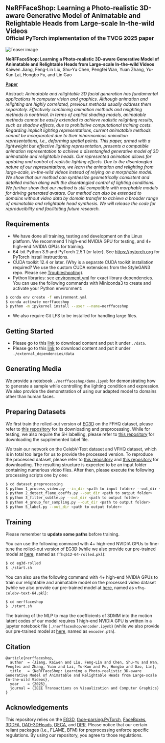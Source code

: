 ## NeRFFaceShop: Learning a Photo-realistic 3D-aware Generative Model of Animatable and Relightable Heads from Large-scale In-the-wild Videos <br><sub>Official PyTorch implementation of the TVCG 2025 paper</sub>

![Teaser image](./docs/teaser.png)

**NeRFFaceShop: Learning a Photo-realistic 3D-aware Generative Model of Animatable and Relightable Heads from Large-scale In-the-wild Videos**<br>
Kaiwen Jiang, Feng-Lin Liu, Shu-Yu Chen, Pengfei Wan, Yuan Zhang, Yu-Kun Lai, Hongbo Fu, and Lin Gao<br>

[**Paper**](https://doi.ieeecomputersociety.org/10.1109/TVCG.2025.3560869)

Abstract: *Animatable and relightable 3D facial generation has fundamental applications in computer vision and graphics.
Although animation and relighting are highly correlated, previous methods usually address them separately. Effectively combining animation methods and relighting methods is nontrivial. In terms of explicit shading models, animatable methods cannot be easily extended to achieve realistic relighting results, such as shadow effects, due to prohibitive computational training costs. Regarding implicit lighting representations, current animatable methods cannot be incorporated due to their inharmonious animation representations, i.e., deforming spatial points. This paper, armed
with a lightweight but effective lighting representation, presents a compatible animation representation to achieve a disentangled generative model of 3D animatable and relightable heads. Our represented animation allows for updating and control of realistic lighting effects. Due to the disentangled nature of our representations, we learn the animation and relighting from large-scale, in-the-wild videos instead of relying on a morphable model. We show that our method can synthesize geometrically consistent and detailed motion along with the disentangled control of lighting conditions. We further show that our method is still compatible with morphable models for driving generated avatars. Our method can also be extended to domains without video data by domain transfer to achieve a broader range of animatable
and relightable head synthesis. We will release the code for reproducibility and facilitating future research.*

## Requirements

* We have done all training, testing and development on the Linux platform. We recommend 1 high-end NVIDIA GPU for testing, and 4+ high-end NVIDIA GPUs for training.
* 64-bit Python 3.9 and PyTorch 2.5.1 (or later). See https://pytorch.org for PyTorch install instructions.
* CUDA toolkit 12.4 or later. (Why is a separate CUDA toolkit installation required?  We use the custom CUDA extensions from the StyleGAN3 repo. Please see [Troubleshooting](https://github.com/NVlabs/stylegan3/blob/main/docs/troubleshooting.md#why-is-cuda-toolkit-installation-necessary)).
* Python libraries: see [environment.yml](./environment.yml) for exact library dependencies. You can use the following commands with Miniconda3 to create and activate your Python environment:
```bash
$ conda env create -f environment.yml
$ conda activate nerffaceshop
$ python -m ipykernel install --user --name=nerffaceshop
```
* We also require Git LFS to be installed for handling large files.

## Getting Started

- Please go to this [link](https://drive.google.com/drive/folders/1jdTj4w02gl18nn7ttZy-DCVVXkvkSogr?usp=sharing) to download content and put it under `./data`.
- Please go to this [link](https://drive.google.com/drive/folders/1f_U42kqR5oCRsHjs5FT-wIfbFf3fCC3G?usp=sharing) to download content and put it under `./external_dependencies/data`

## Generating Media

We provide a notebook `./nerffaceshop/demo.ipynb` for demonstrating how to generate a sample while controlling the lighting condition and expression. We also provide the demonstration of using our adapted model to domains other than human faces.

## Preparing Datasets
We first train the rolled-out version of [EG3D](https://github.com/NVlabs/eg3d) on the FFHQ dataset, please refer to [this repository](https://github.com/NVlabs/eg3d) for its downloading and preprocessing. While for testing, we also require the SH labelling, please refer to [this repository](https://github.com/IGLICT/NeRFFaceLighting) for downloading the supplemented label file.

We train our network on the CelebV-Text dataset and VFHQ dataset, which is in total too large for us to provide the processed version. To reproduce the processed dataset, please refer to [this repository](https://github.com/celebv-text/CelebV-Text) and [this repository](https://github.com/jinwonkim93/vfhq_processing) for downloading. The resulting structure is expected to be an input folder containing numerious video files. After then, please execute the following processing scripts one by one:
```bash
$ cd dataset_preprocessing
$ python 1_process_video.py --in_dir <path to input folder> --out_dir <path to output folder>
$ python 2_detect_flame_coeffs.py --out_dir <path to output folder>
$ python 3_filter_subtle.py --out_dir <path to output folder>
$ python 4_group_for_sampling.py --out_dir <path to output folder>
$ python 5_label.py --out_dir <path to output folder>
```

## Training
Please remember to **update some paths** before training.

You can use the following command with 4+ high-end NVIDIA GPUs to fine-tune the rolled-out version of EG3D (while we also provide our pre-trained model at [here](#getting-started), named as `ffhq512-64-rolled.pkl`):
```bash
$ cd eg3d-rolled
$ ./start.sh
```

You can also use the following command with 4+ high-end NVIDIA GPUs to train our relightable and animatable model on the processed video dataset (while we also provide our pre-trained model at [here](#getting-started), named as `vfhq-celebv-text-64.pkl`):
```bash
$ cd nerffaceshop
$ ./start.sh
```

The training of the MLP to map the coefficients of 3DMM into the motion latent codes of our model requires 1 high-end NVIDIA GPU is written in a jupyter notebook file (`./nerffaceshop/encoder.ipynb`) (while we also provide our pre-trained model at [here](#getting-started), named as `encoder.pth`).

## Citation
```
@article{nerffaceshop,
  author  = {Jiang, Kaiwen and Liu, Feng-Lin and Chen, Shu-Yu and Wan, Pengfei and Zhang, Yuan and Lai, Yu-Kun and Fu, Hongbo and Gao, Lin},
  title   = {NeRFFaceShop: Learning a Photo-realistic 3D-aware Generative Model of Animatable and Relightable Heads from Large-scale In-the-wild Videos},
  year    = {2025},
  journal = {IEEE Transactions on Visualization and Computer Graphics}
}
```

## Acknowledgements
This repository relies on the [EG3D](https://github.com/NVlabs/eg3d), [face-parsing.PyTorch](https://github.com/zllrunning/face-parsing.PyTorch), [FaceBoxes](https://github.com/sfzhang15/FaceBoxes), [3DDFA](https://github.com/cleardusk/3DDFA_V2), [DAD-3DHeads](https://github.com/PinataFarms/DAD-3DHeads), [DECA](https://github.com/yfeng95/DECA), and [DPR](https://github.com/zhhoper/DPR).
Please notice that our certain reliant packages (i.e., FLAME, BFM) for preprocessing enforce specific regulations. By using our repository, you agree to those regulations.